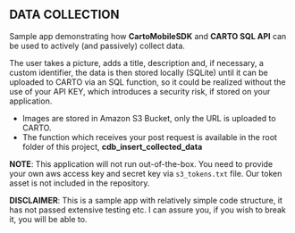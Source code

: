 ## DATA COLLECTION

Sample app demonstrating how **CartoMobileSDK** and **CARTO SQL API** can be used to actively (and passively) collect data.

The user takes a picture, adds a title, description and, if necessary, a custom identifier, the data is then stored locally (SQLite) until it can be uploaded to CARTO via an SQL function, so it could be realized without the use of your API KEY, which introduces a security risk, if stored on your application.

* Images are stored in Amazon S3 Bucket, only the URL is uploaded to CARTO.
* The function which receives your post request is available in the root folder of this project, **cdb_insert_collected_data**

**NOTE**: This application will not run out-of-the-box. You need to provide your own aws access key and secret key via `s3_tokens.txt` file. Our token asset is not included in the repository.


**DISCLAIMER**: This is a sample app with relatively simple code structure, it has not passed extensive testing etc. I can assure you, if you wish to break it, you will be able to.